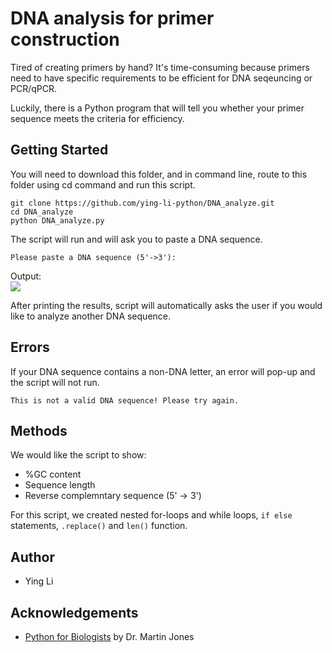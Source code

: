 # DNA analysis for primer construction 

Tired of creating primers by hand? It's time-consuming because primers need to have specific requirements to be efficient for DNA seqeuncing or PCR/qPCR. 

Luckily, there is a Python program that will tell you whether your primer sequence meets the criteria for efficiency. 

## Getting Started
You will need to download this folder, and in command line, route to this folder using cd command and run this script. 

```
git clone https://github.com/ying-li-python/DNA_analyze.git
cd DNA_analyze
python DNA_analyze.py
```

The script will run and will ask you to paste a DNA sequence. 
```
Please paste a DNA sequence (5'->3'): 
```

Output:  
<img src="https://raw.githubusercontent.com/ying-li-python/DNA_analyze/master/Images/Example.png">

After printing the results, script will automatically asks the user if you would like to analyze another DNA sequence. 


## Errors 
If your DNA sequence contains a non-DNA letter, an error will pop-up and the script will not run.
```
This is not a valid DNA sequence! Please try again.  
```
## Methods 
We would like the script to show: 
- %GC content 
- Sequence length 
- Reverse complemntary sequence (5' -> 3')

For this script, we created nested for-loops and while loops, ```if else``` statements, ```.replace()``` and ```len()``` function. 

## Author 
- Ying Li 

## Acknowledgements 
- [Python for Biologists](https://pythonforbiologists.com/) by Dr. Martin Jones

